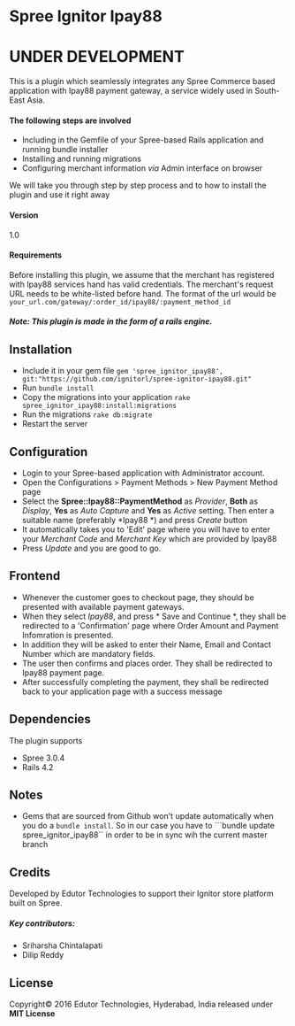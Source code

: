 # Spree Ignitor Ipay88

# UNDER DEVELOPMENT
This is a plugin which seamlessly integrates any Spree Commerce based application with Ipay88 payment gateway, a service widely used in South-East Asia. 

#### The following steps are involved
  - Including in the Gemfile of your Spree-based Rails application and running bundle installer
  -  Installing and running migrations
  -  Configuring merchant information *via* Admin interface on browser

We will take you through step by step process and to how to install the plugin and use it right away

#### Version
1.0

#### Requirements
Before installing this plugin, we assume that the merchant has registered with Ipay88 services hand has valid credentials. The merchant's request URL needs to be white-listed before hand. The format of the url would be ```your_url.com/gateway/:order_id/ipay88/:payment_method_id``` 

##### Note: This plugin is made in the form of a rails engine. 

## Installation

  - Include it in your gem file ```gem 'spree_ignitor_ipay88', git:"https://github.com/ignitorl/spree-ignitor-ipay88.git"```
  - Run ```bundle install```
  - Copy the migrations into your application ```rake spree_ignitor_ipay88:install:migrations```
  - Run the migrations ```rake db:migrate```
  - Restart the server

## Configuration
  - Login to your Spree-based application with Administrator account. 
  - Open the Configurations > Payment Methods > New Payment Method page
  - Select the **Spree::Ipay88::PaymentMethod** as *Provider*, **Both** as *Display*, **Yes** as *Auto Capture* and **Yes** as *Active* setting. Then enter a suitable name (preferably *Ipay88 *) and press *Create* button
  - It automatically takes you to 'Edit' page where you will have to enter your *Merchant Code* and *Merchant Key* which are provided by Ipay88
  - Press *Update* and you are good to go.

## Frontend
  - Whenever the customer goes to checkout page, they should be presented with available payment gateways.
  - When they select *Ipay88*, and press * Save and Continue *, they shall be redirected to a 'Confirmation' page where Order Amount and Payment Infomration is presented. 
  - In addition they will be asked to enter their Name, Email and Contact Number which are mandatory fields.
  - The user then confirms and places order. They shall be redirected to Ipay88 payment page. 
  - After successfully completing the payment, they shall be redirected back to your application page with a success message

## Dependencies
The plugin supports

  - Spree 3.0.4
  - Rails 4.2

## Notes
  - Gems that are sourced from Github won't update automatically when you do a ```bundle install```. So in our case you have to ```bundle update spree_ignitor_ipay88`` in order to be in sync wih the current master branch

## Credits
Developed by Edutor Technologies to support their Ignitor store platform built on Spree.

##### Key contributors:  
  - Sriharsha Chintalapati 
  - Dilip Reddy

## License
Copyright© 2016 Edutor Technologies, Hyderabad, India released under **MIT License**
